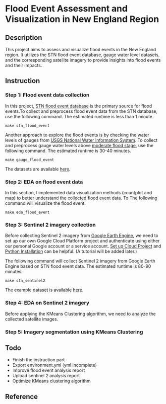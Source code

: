 # Flood Event Assessment and Visualization in New England Region

## Description
This project aims to assess and visualize flood events in the New England region. It utilizes the STN flood event database, gauge water level datasets, and the corresponding satellite imagery to provide insights into flood events and their impacts. 

## Instruction
### Step 1: Flood event data collection
In this project, [STN flood event database](https://stn.wim.usgs.gov/STNDataPortal/) is the primary source for flood events.To collect and preprocess flood event data from the STN database, use the following command. The estimated runtime is less than 1 minute. 
```
make stn_flood_event
```

Another approach to explore the flood events is by checking the water levels of gauges from [USGS National Water Information System](https://waterdata.usgs.gov/nwis).
To collect and preprocess gauge water levels above [moderate flood stage](https://www.weather.gov/aprfc/terminology#:~:text=Moderate%20Flooding%20is%20defined%20to%20have%20some,if%20moderate%20flooding%20is%20expected%20during%20the), use the following command. The estimated runtime is 30-40 minutes. 
```
make gauge_flood_event
```

The datasets are available [here](https://drive.google.com/drive/folders/1m8dKBEbzPUuHp1urUjmGc0xb7KmVK_Ri?usp=sharing). 

### Step 2: EDA on flood event data
In this section, I implemented data visualization methods (countplot and map) to better understand the collected flood event data. To The following command will visualize the flood event. 
```
make eda_flood_event
```

### Step 3: Sentinel 2 imagery collection
Before collecting Sentinel 2 imagery from [Google Earth Engine](https://developers.google.com/earth-engine/datasets/catalog/sentinel-2), we need to set up our own Google Cloud Platform project and authenticate using either our personal Google account or a service account. [Set up Cloud Project](https://developers.google.com/earth-engine/cloud/earthengine_cloud_project_setup) and [Python Installation](https://developers.google.com/earth-engine/guides/python_install) can be helpful. (A tutorial will be added later.)

The following command will collect Sentinel 2 imagery from Google Earth Engine based on STN flood event data. The estimated runtime is 80-90 minutes.

```
make stn_sentinel2
```

The example dataset is available [here](https://drive.google.com/drive/folders/1Wi1jZaMuj0jafAVQy-QCnsFBnVFRr9eW?usp=sharing).

### Step 4: EDA on Sentinel 2 imagery
Before applying the KMeans Clustering algorithm, we need to analyze the collected satellite images.
### Step 5: Imagery segmentation using KMeans Clustering

## Todo
- Finish the instruction part
- Export environment.yml (yml incomplete)
- Improve flood event analysis report
- Upload sentinel 2 analysis report
- Optimize KMeans clustering algorithm

## Reference
